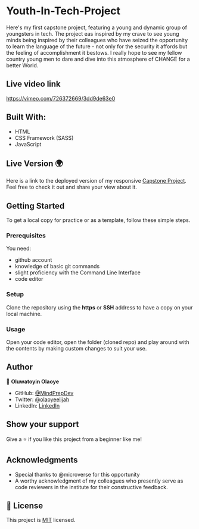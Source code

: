 # Youth-In-Tech-Project
Here's my first capstone project, featuring a young and dynamic group of youngsters in tech. The project eas inspired by my crave to see young minds being inspired by their colleagues who have seized the opportunity to learn the language of the future - not only for the security it affords but the feeling of accomplishment it bestows. I really hope to see my fellow country young men to dare and dive into this atmosphere of CHANGE for a better World. 

## Live video link
https://vimeo.com/726372669/3dd9de63e0

## Built With:

- HTML
- CSS Framework (SASS)
- JavaScript

## Live Version 🌍
Here is a link to the deployed version of my responsive [Capstone Project](https://mindprepdev.github.io/Youth-In-Tech-Project/).
Feel free to check it out and share your view about it. 

## Getting Started 

To get a local copy for practice or as a template, follow these simple steps.

### Prerequisites
You need:
- github account
- knowledge of basic git commands
- slight proficiency with the Command Line Interface
- code editor

### Setup
Clone the repository using the **https** or **SSH** address to have a copy on your local machine.

### Usage
Open your code editor, open the folder (cloned repo) and play around with the contents by making custom changes to suit your use.

## Author

👤 **Oluwatoyin Olaoye**

- GitHub: [@MindPrepDev](https://github.com/MindPrepDev)
- Twitter: [@olaoyeelijah](https://twitter.com/olaoyeelijah)
- LinkedIn: [LinkedIn](https://linkedin.com/in/oluwatoyin-olaoye-82880363/)


## Show your support 

Give a ⭐️ if you like this project from a beginner like me!

## Acknowledgments

- Special thanks to @microverse for this opportunity
- A worthy acknowledgment of my colleagues who presently serve as code reviewers in the institute for their constructive feedback.


## 📝 License

This project is [MIT](./MIT.md) licensed.